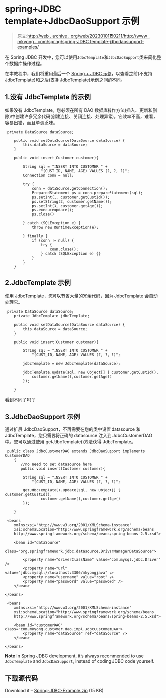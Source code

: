 # spring+JDBC template+JdbcDaoSupport 示例

> 原文:[http://web . archive . org/web/20230101150211/http://www . mkyong . com/spring/spring-JDBC template-jdbcdaosupport-examples/](http://web.archive.org/web/20230101150211/http://www.mkyong.com/spring/spring-jdbctemplate-jdbcdaosupport-examples/)

在 Spring JDBC 开发中，您可以使用`JdbcTemplate`和`JdbcDaoSupport`类来简化整个数据库操作过程。

在本教程中，我们将重用最后一个 [Spring + JDBC 示例](http://web.archive.org/web/20221225035543/http://www.mkyong.com/spring/maven-spring-jdbc-example/)，以查看之前(不支持 JdbcTemplate)和之后(支持 JdbcTemplate)示例之间的不同。

## 1.没有 JdbcTemplate 的示例

如果没有 JdbcTemplate，您必须在所有 DAO 数据库操作方法(插入、更新和删除)中创建许多冗余代码(创建连接、关闭连接、处理异常)。它效率不高，难看，容易出错，而且单调乏味。

```
 private DataSource dataSource;

	public void setDataSource(DataSource dataSource) {
		this.dataSource = dataSource;
	}

	public void insert(Customer customer){

		String sql = "INSERT INTO CUSTOMER " +
				"(CUST_ID, NAME, AGE) VALUES (?, ?, ?)";
		Connection conn = null;

		try {
			conn = dataSource.getConnection();
			PreparedStatement ps = conn.prepareStatement(sql);
			ps.setInt(1, customer.getCustId());
			ps.setString(2, customer.getName());
			ps.setInt(3, customer.getAge());
			ps.executeUpdate();
			ps.close();

		} catch (SQLException e) {
			throw new RuntimeException(e);

		} finally {
			if (conn != null) {
				try {
					conn.close();
				} catch (SQLException e) {}
			}
		}
	} 
```

## 2.JdbcTemplate 示例

使用 JdbcTemplate，您可以节省大量的冗余代码，因为 JdbcTemplate 会自动处理它。

```
 private DataSource dataSource;
	private JdbcTemplate jdbcTemplate;

	public void setDataSource(DataSource dataSource) {
		this.dataSource = dataSource;
	}

	public void insert(Customer customer){

		String sql = "INSERT INTO CUSTOMER " +
			"(CUST_ID, NAME, AGE) VALUES (?, ?, ?)";

		jdbcTemplate = new JdbcTemplate(dataSource);

		jdbcTemplate.update(sql, new Object[] { customer.getCustId(),
			customer.getName(),customer.getAge()  
		});

	} 
```

看到不同了吗？

## 3.JdbcDaoSupport 示例

通过扩展 JdbcDaoSupport，不再需要在您的类中设置 datasource 和 JdbcTemplate，您只需要将正确的 datasource 注入到 JdbcCustomerDAO 中。您可以通过使用 getJdbcTemplate()方法获得 JdbcTemplate。

```
 public class JdbcCustomerDAO extends JdbcDaoSupport implements CustomerDAO
	{
	   //no need to set datasource here
	   public void insert(Customer customer){

		String sql = "INSERT INTO CUSTOMER " +
			"(CUST_ID, NAME, AGE) VALUES (?, ?, ?)";

		getJdbcTemplate().update(sql, new Object[] { customer.getCustId(),
				customer.getName(),customer.getAge()  
		});

	} 
```

```
 <beans 
	xmlns:xsi="http://www.w3.org/2001/XMLSchema-instance"
	xsi:schemaLocation="http://www.springframework.org/schema/beans
	http://www.springframework.org/schema/beans/spring-beans-2.5.xsd">

	<bean id="dataSource" 
         class="org.springframework.jdbc.datasource.DriverManagerDataSource">

		<property name="driverClassName" value="com.mysql.jdbc.Driver" />
		<property name="url" value="jdbc:mysql://localhost:3306/mkyongjava" />
		<property name="username" value="root" />
		<property name="password" value="password" />
	</bean>

</beans> 
```

```
 <beans 
	xmlns:xsi="http://www.w3.org/2001/XMLSchema-instance"
	xsi:schemaLocation="http://www.springframework.org/schema/beans
	http://www.springframework.org/schema/beans/spring-beans-2.5.xsd">

	<bean id="customerDAO" class="com.mkyong.customer.dao.impl.JdbcCustomerDAO">
		<property name="dataSource" ref="dataSource" />
	</bean>

</beans> 
```

**Note**
In Spring JDBC development, it’s always recommended to use `JdbcTemplate` and `JdbcDaoSupport`, instead of coding JDBC code yourself.

## 下载源代码

Download it – [Spring-JDBC-Example.zip](http://web.archive.org/web/20221225035543/http://www.mkyong.com/wp-content/uploads/2010/03/Spring-JDBC-Example.zip) (15 KB)<input type="hidden" id="mkyong-current-postId" value="3773">